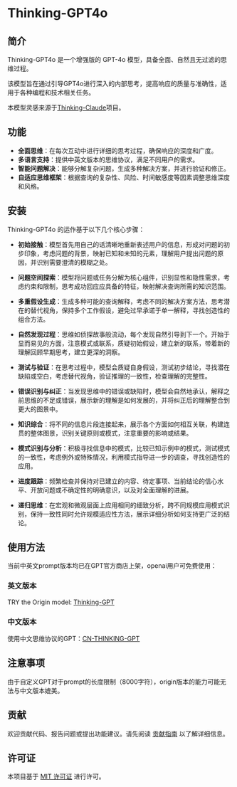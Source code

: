 # Thinking-GPT4o

## 简介

Thinking-GPT4o 是一个增强版的 GPT-4o 模型，具备全面、自然且无过滤的思维过程。

该模型旨在通过引导GPT4o进行深入的内部思考，提高响应的质量与准确性，适用于各种编程和技术相关任务。

本模型灵感来源于[Thinking-Claude](https://github.com/richards199999/Thinking-Claude/tree/main)项目。

## 功能

- **全面思维**：在每次互动中进行详细的思考过程，确保响应的深度和广度。
- **多语言支持**：提供中英文版本的思维协议，满足不同用户的需求。
- **智能问题解决**：能够分解复杂问题，生成多种解决方案，并进行验证和修正。
- **自适应思维框架**：根据查询的复杂性、风险、时间敏感度等因素调整思维深度和风格。

## 安装

Thinking-GPT4o 的运作基于以下几个核心步骤：

- **初始接触**：模型首先用自己的话清晰地重新表述用户的信息，形成对问题的初步印象，考虑问题的背景，映射已知和未知的元素，理解用户提出问题的原因，并识别需要澄清的模糊之处。

- **问题空间探索**：模型将问题或任务分解为核心组件，识别显性和隐性需求，考虑约束和限制，思考成功回应应具备的特征，映射解决查询所需的知识范围。

- **多重假设生成**：生成多种可能的查询解释，考虑不同的解决方案方法，思考潜在的替代视角，保持多个工作假设，避免过早承诺于单一解释，寻找创造性的组合方法。

- **自然发现过程**：思维如侦探故事般流动，每个发现自然引导到下一个。开始于显而易见的方面，注意模式或联系，质疑初始假设，建立新的联系，带着新的理解回顾早期思考，建立更深的洞察。

- **测试与验证**：在思考过程中，模型会质疑自身假设，测试初步结论，寻找潜在缺陷或空白，考虑替代视角，验证推理的一致性，检查理解的完整性。

- **错误识别与纠正**：当发现思维中的错误或缺陷时，模型会自然地承认，解释之前思维的不足或错误，展示新的理解是如何发展的，并将纠正后的理解整合到更大的图景中。

- **知识综合**：将不同的信息片段连接起来，展示各个方面如何相互关联，构建连贯的整体图景，识别关键原则或模式，注意重要的影响或结果。

- **模式识别与分析**：积极寻找信息中的模式，比较已知示例中的模式，测试模式的一致性，考虑例外或特殊情况，利用模式指导进一步的调查，寻找创造性的应用。

- **进度跟踪**：频繁检查并保持对已建立的内容、待定事项、当前结论的信心水平、开放问题或不确定性的明确意识，以及对全面理解的进展。

- **递归思维**：在宏观和微观层面上应用相同的细致分析，跨不同规模应用模式识别，保持一致性同时允许规模适应性方法，展示详细分析如何支持更广泛的结论。

## 使用方法

当前中英文prompt版本均已在GPT官方商店上架，openai用户可免费使用：

### 英文版本
TRY the Origin model: [Thinking-GPT](https://chatgpt.com/g/g-673ac16a49d0819189da9e148da1efd4-thinking-gpt)

### 中文版本
使用中文思维协议的GPT：[CN-THINKING-GPT](https://chatgpt.com/g/g-673ac166b9ec8191a7500571fc05c46c-gpt-think)

## 注意事项

由于自定义GPT对于prompt的长度限制（8000字符），origin版本的能力可能无法与中文版本媲美。

## 贡献

欢迎贡献代码、报告问题或提出功能建议。请先阅读 [贡献指南](CONTRIBUTING.md) 以了解详细信息。

## 许可证

本项目基于 [MIT 许可证](LICENSE) 进行许可。
